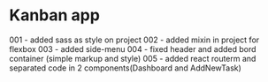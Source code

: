 # Kanban app

001 - added sass as style on project
002 - added mixin in project for flexbox
003 - added side-menu
004 - fixed header and added bord container (simple markup and style)
005 - added react routerm and separated code in 2 components(Dashboard and AddNewTask) 